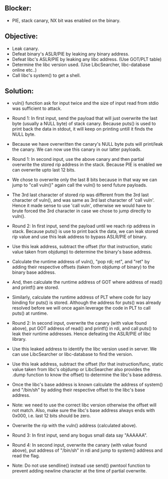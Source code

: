 ## Blocker:
* PIE, stack canary, NX bit  was enabled on the binary.

## Objective:
* Leak canary.
* Defeat binary's ASLR/PIE by leaking any binary address.
* Defeat libc's ASLR/PIE by leaking any libc address. (Use GOT/PLT table)
* Determine the libc version used. (Use LibcSearcher, libc-database online etc..) 
* Call libc's system() to get a shell.

## Solution: 
* vuln() function ask for input twice and the size of input read from stdio was sufficient to attack.
* Round 1: In first input, send the payload that will just overwrite the last byte (usually a NULL byte) of stack canary. Because puts() is used to print back the data in stdout, it will keep on printing untill it finds the NULL byte.
* Because we have overwritten the canary's NULL byte puts will print/leak the canary. We can now use this canary in our latter payloads.
* Round 1: In second input, use the above canary and then partial overwrite the stored rip address in the stack. Because PIE is enabled we can overwrite upto last 12 bits. 
* We chose to overwrite only the last 8 bits because in that way we can jump to "call vuln()" again call the vuln() to send future payloads.
* The 3rd last character of stored rip was different from the 3rd last character of vuln(), and was same as 3rd last character of 'call vuln'. Hence it made sense to use 'call vuln', otherwise we would have to brute forced the 3rd character in case we chose to jump directly to vuln().
* Round 2: In first input, send the payload until we reach rip address in stack. Because puts() is use to print back the data, we can leak stored rip value and use this leak address to bypass ASLR/PIE of binary.
* Use this leak address, subtract the offset (for that instruction, static value taken from objdump) to  determine the binary's base address.
* Calculate the runtime address of vuln(), "pop rdi; ret", and "ret" by adding their respective offsets (taken from objdump of binary) to the binary base address.
* And, then calculate the runtime address of GOT where address of read() and printf() are stored.
* Similarly, calculate the runtime address of PLT where code for lazy binding for puts() is stored. Although the address for puts() was already resolved before we will once again leverage the code in PLT to call puts() at runtime.
* Round 2: In second input, overwrite the canary (with value found above), put GOT address of read() and printf() in rdi, and call puts() to leak their runtime addresses. Hence defeating the ASLR/PIE of libc library.
* Use this leaked address to identify the libc version used in server. We can use LibcSearcher or libc-database to find the version.
* Use this leak address, subtract the offset (for that instruction/func, static value taken from libc's objdump or LibcSearcher also provides the .dump function to know the offset) to  determine the libc's base address.
* Once the libc's base address is known calculate the address of system() and "/bin/sh" by adding their respective offset to the libc's base address.
* Note: we need to use the correct libc version otherwise the offset will not match. Also, make sure the libc's base address always ends with 0x000, i.e. last 12 bits should be zero.
* Overwrite the rip with the vuln() address (calculated above).
* Round 3: In first input, send any bogus small data say "AAAAAA".
* Round 4: In second input, overwrite the canary (with value found above), put address of "/bin/sh" in rdi and jump to system() address and read the flag.

* Note: Do not use sendline() instead use send() pwntool function to prevent adding newline character at the time of partial overwrite.
